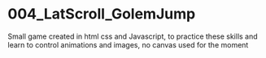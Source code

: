 # 004_LatScroll_GolemJump
Small game created in html css and Javascript, to practice these skills and learn to control animations and images, no canvas used for the moment
